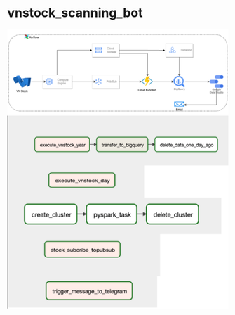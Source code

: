 # vnstock_scanning_bot
![Project Pipeline](https://github.com/ThanhNg1712/vnstock_scanning_bot/raw/main/DEC-final_project.drawio.png)
![DAGs](https://github.com/ThanhNg1712/vnstock_scanning_bot/blob/main/DAGs_vnstock.png)
